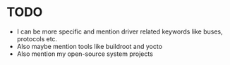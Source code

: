 # TODO

- I can be more specific and mention driver related keywords like buses, protocols etc.
- Also maybe mention tools like buildroot and yocto
- Also mention my open-source system projects

